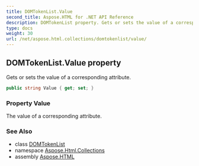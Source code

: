 ```yaml
---
title: DOMTokenList.Value
second_title: Aspose.HTML for .NET API Reference
description: DOMTokenList property. Gets or sets the value of a corresponding attribute
type: docs
weight: 30
url: /net/aspose.html.collections/domtokenlist/value/
---
```

## DOMTokenList.Value property

Gets or sets the value of a corresponding attribute.

```csharp
public string Value { get; set; }
```

### Property Value

The value of a corresponding attribute.

### See Also

* class [DOMTokenList](../)
* namespace [Aspose.Html.Collections](../../domtokenlist/)
* assembly [Aspose.HTML](../../../)
